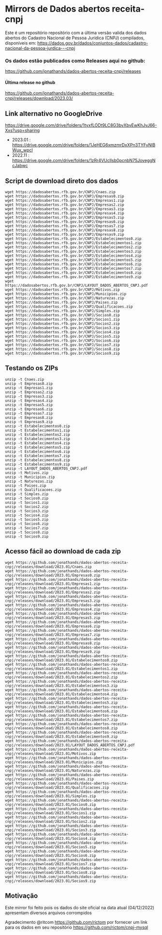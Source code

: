 # Mirrors de Dados abertos receita-cnpj

Este é um repositório repositório com a última versão valida dos dados abertos do Cadastro Nacional de Pessoa Jurídica (CNPJ) compilados, disponíveis em:
https://dados.gov.br/dados/conjuntos-dados/cadastro-nacional-da-pessoa-jurdica---cnpj

### Os dados estão publicados como Releases aqui no github: 

https://github.com/jonathands/dados-abertos-receita-cnpj/releases

#### Última release no github
https://github.com/jonathands/dados-abertos-receita-cnpj/releases/download/2023.03/

## Link alternativo no GoogleDrive
https://drive.google.com/drive/folders/1tyxfLODt9LC8G3bvXbvEwKhJvJ66-Xxs?usp=sharing
* 2023.01 : https://drive.google.com/drive/folders/1JeHEG6xmzmrDxXPn3TYFyNlBWux_wpcl
* 2022.11 : https://drive.google.com/drive/folders/1zRr4VUcIlsb0pcnbN75JoveggNcJabwc



## Script de download direto dos dados

    wget https://dadosabertos.rfb.gov.br/CNPJ/Cnaes.zip
    wget https://dadosabertos.rfb.gov.br/CNPJ/Empresas0.zip
    wget https://dadosabertos.rfb.gov.br/CNPJ/Empresas1.zip
    wget https://dadosabertos.rfb.gov.br/CNPJ/Empresas2.zip
    wget https://dadosabertos.rfb.gov.br/CNPJ/Empresas3.zip
    wget https://dadosabertos.rfb.gov.br/CNPJ/Empresas4.zip
    wget https://dadosabertos.rfb.gov.br/CNPJ/Empresas5.zip
    wget https://dadosabertos.rfb.gov.br/CNPJ/Empresas6.zip
    wget https://dadosabertos.rfb.gov.br/CNPJ/Empresas7.zip
    wget https://dadosabertos.rfb.gov.br/CNPJ/Empresas8.zip
    wget https://dadosabertos.rfb.gov.br/CNPJ/Empresas9.zip
    wget https://dadosabertos.rfb.gov.br/CNPJ/Estabelecimentos0.zip
    wget https://dadosabertos.rfb.gov.br/CNPJ/Estabelecimentos1.zip
    wget https://dadosabertos.rfb.gov.br/CNPJ/Estabelecimentos2.zip
    wget https://dadosabertos.rfb.gov.br/CNPJ/Estabelecimentos3.zip
    wget https://dadosabertos.rfb.gov.br/CNPJ/Estabelecimentos4.zip
    wget https://dadosabertos.rfb.gov.br/CNPJ/Estabelecimentos5.zip
    wget https://dadosabertos.rfb.gov.br/CNPJ/Estabelecimentos6.zip
    wget https://dadosabertos.rfb.gov.br/CNPJ/Estabelecimentos7.zip
    wget https://dadosabertos.rfb.gov.br/CNPJ/Estabelecimentos8.zip
    wget https://dadosabertos.rfb.gov.br/CNPJ/Estabelecimentos9.zip
    wget https://dadosabertos.rfb.gov.br/CNPJ/LAYOUT_DADOS_ABERTOS_CNPJ.pdf
    wget https://dadosabertos.rfb.gov.br/CNPJ/Motivos.zip
    wget https://dadosabertos.rfb.gov.br/CNPJ/Municipios.zip
    wget https://dadosabertos.rfb.gov.br/CNPJ/Naturezas.zip
    wget https://dadosabertos.rfb.gov.br/CNPJ/Paises.zip
    wget https://dadosabertos.rfb.gov.br/CNPJ/Qualificacoes.zip
    wget https://dadosabertos.rfb.gov.br/CNPJ/Simples.zip
    wget https://dadosabertos.rfb.gov.br/CNPJ/Socios0.zip
    wget https://dadosabertos.rfb.gov.br/CNPJ/Socios1.zip
    wget https://dadosabertos.rfb.gov.br/CNPJ/Socios2.zip
    wget https://dadosabertos.rfb.gov.br/CNPJ/Socios3.zip
    wget https://dadosabertos.rfb.gov.br/CNPJ/Socios4.zip
    wget https://dadosabertos.rfb.gov.br/CNPJ/Socios5.zip
    wget https://dadosabertos.rfb.gov.br/CNPJ/Socios6.zip
    wget https://dadosabertos.rfb.gov.br/CNPJ/Socios7.zip
    wget https://dadosabertos.rfb.gov.br/CNPJ/Socios8.zip
    wget https://dadosabertos.rfb.gov.br/CNPJ/Socios9.zip
    
## Testando os ZIPs

    unzip -t Cnaes.zip
    unzip -t Empresas0.zip
    unzip -t Empresas1.zip
    unzip -t Empresas2.zip
    unzip -t Empresas3.zip
    unzip -t Empresas4.zip
    unzip -t Empresas5.zip
    unzip -t Empresas6.zip
    unzip -t Empresas7.zip
    unzip -t Empresas8.zip
    unzip -t Empresas9.zip
    unzip -t Estabelecimentos0.zip
    unzip -t Estabelecimentos1.zip
    unzip -t Estabelecimentos2.zip
    unzip -t Estabelecimentos3.zip
    unzip -t Estabelecimentos4.zip
    unzip -t Estabelecimentos5.zip
    unzip -t Estabelecimentos6.zip
    unzip -t Estabelecimentos7.zip
    unzip -t Estabelecimentos8.zip
    unzip -t Estabelecimentos9.zip
    unzip -t LAYOUT_DADOS_ABERTOS_CNPJ.pdf
    unzip -t Motivos.zip
    unzip -t Municipios.zip
    unzip -t Naturezas.zip
    unzip -t Paises.zip
    unzip -t Qualificacoes.zip
    unzip -t Simples.zip
    unzip -t Socios0.zip
    unzip -t Socios1.zip
    unzip -t Socios2.zip
    unzip -t Socios3.zip
    unzip -t Socios4.zip
    unzip -t Socios5.zip
    unzip -t Socios6.zip
    unzip -t Socios7.zip
    unzip -t Socios8.zip
    unzip -t Socios9.zip

## Acesso fácil ao download de cada zip

    wget https://github.com/jonathands/dados-abertos-receita-cnpj/releases/download/2023.01/Cnaes.zip
    wget https://github.com/jonathands/dados-abertos-receita-cnpj/releases/download/2023.01/Empresas0.zip
    wget https://github.com/jonathands/dados-abertos-receita-cnpj/releases/download/2023.01/Empresas1.zip
    wget https://github.com/jonathands/dados-abertos-receita-cnpj/releases/download/2023.01/Empresas2.zip
    wget https://github.com/jonathands/dados-abertos-receita-cnpj/releases/download/2023.01/Empresas3.zip
    wget https://github.com/jonathands/dados-abertos-receita-cnpj/releases/download/2023.01/Empresas4.zip
    wget https://github.com/jonathands/dados-abertos-receita-cnpj/releases/download/2023.01/Empresas5.zip
    wget https://github.com/jonathands/dados-abertos-receita-cnpj/releases/download/2023.01/Empresas6.zip
    wget https://github.com/jonathands/dados-abertos-receita-cnpj/releases/download/2023.01/Empresas7.zip
    wget https://github.com/jonathands/dados-abertos-receita-cnpj/releases/download/2023.01/Empresas8.zip
    wget https://github.com/jonathands/dados-abertos-receita-cnpj/releases/download/2023.01/Empresas9.zip
    wget https://github.com/jonathands/dados-abertos-receita-cnpj/releases/download/2023.01/Estabelecimentos0.zip
    wget https://github.com/jonathands/dados-abertos-receita-cnpj/releases/download/2023.01/Estabelecimentos1.zip
    wget https://github.com/jonathands/dados-abertos-receita-cnpj/releases/download/2023.01/Estabelecimentos2.zip
    wget https://github.com/jonathands/dados-abertos-receita-cnpj/releases/download/2023.01/Estabelecimentos3.zip
    wget https://github.com/jonathands/dados-abertos-receita-cnpj/releases/download/2023.01/Estabelecimentos4.zip
    wget https://github.com/jonathands/dados-abertos-receita-cnpj/releases/download/2023.01/Estabelecimentos5.zip
    wget https://github.com/jonathands/dados-abertos-receita-cnpj/releases/download/2023.01/Estabelecimentos6.zip
    wget https://github.com/jonathands/dados-abertos-receita-cnpj/releases/download/2023.01/Estabelecimentos7.zip
    wget https://github.com/jonathands/dados-abertos-receita-cnpj/releases/download/2023.01/Estabelecimentos8.zip
    wget https://github.com/jonathands/dados-abertos-receita-cnpj/releases/download/2023.01/Estabelecimentos9.zip
    wget https://github.com/jonathands/dados-abertos-receita-cnpj/releases/download/2023.01/LAYOUT_DADOS_ABERTOS_CNPJ.pdf
    wget https://github.com/jonathands/dados-abertos-receita-cnpj/releases/download/2023.01/Motivos.zip
    wget https://github.com/jonathands/dados-abertos-receita-cnpj/releases/download/2023.01/Municipios.zip
    wget https://github.com/jonathands/dados-abertos-receita-cnpj/releases/download/2023.01/Naturezas.zip
    wget https://github.com/jonathands/dados-abertos-receita-cnpj/releases/download/2023.01/Paises.zip
    wget https://github.com/jonathands/dados-abertos-receita-cnpj/releases/download/2023.01/Qualificacoes.zip
    wget https://github.com/jonathands/dados-abertos-receita-cnpj/releases/download/2023.01/Simples.zip
    wget https://github.com/jonathands/dados-abertos-receita-cnpj/releases/download/2023.01/Socios0.zip
    wget https://github.com/jonathands/dados-abertos-receita-cnpj/releases/download/2023.01/Socios1.zip
    wget https://github.com/jonathands/dados-abertos-receita-cnpj/releases/download/2023.01/Socios2.zip
    wget https://github.com/jonathands/dados-abertos-receita-cnpj/releases/download/2023.01/Socios3.zip
    wget https://github.com/jonathands/dados-abertos-receita-cnpj/releases/download/2023.01/Socios4.zip
    wget https://github.com/jonathands/dados-abertos-receita-cnpj/releases/download/2023.01/Socios5.zip
    wget https://github.com/jonathands/dados-abertos-receita-cnpj/releases/download/2023.01/Socios6.zip
    wget https://github.com/jonathands/dados-abertos-receita-cnpj/releases/download/2023.01/Socios7.zip
    wget https://github.com/jonathands/dados-abertos-receita-cnpj/releases/download/2023.01/Socios8.zip
    wget https://github.com/jonathands/dados-abertos-receita-cnpj/releases/download/2023.01/Socios9.zip

## Motivação
Este mirror foi feito pois os dados do site oficial na data atual (04/12/2022) apresentam diversos arquivos corrompidos

Agradecimento @ritcom https://github.com/rictom por fornecer um link para os dados em seu repositório
https://github.com/rictom/cnpj-mysql
